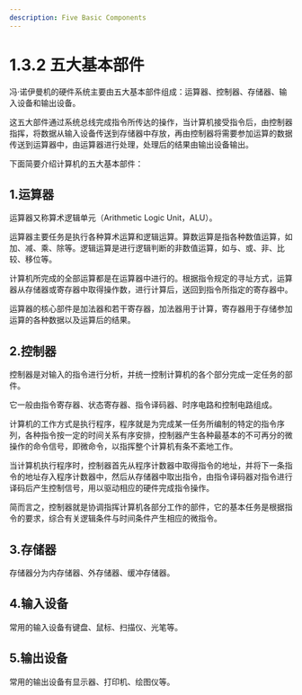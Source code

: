 ```yaml
---
description: Five Basic Components
---
```


# 1.3.2 五大基本部件

冯·诺伊曼机的硬件系统主要由五大基本部件组成：运算器、控制器、存储器、输入设备和输出设备。

这五大部件通过系统总线完成指令所传达的操作，当计算机接受指令后，由控制器指挥，将数据从输入设备传送到存储器中存放，再由控制器将需要参加运算的数据传送到运算器中，由运算器进行处理，处理后的结果由输出设备输出。

下面简要介绍计算机的五大基本部件：

## **1.运算器**

运算器又称算术逻辑单元（Arithmetic Logic Unit，ALU）。

运算器主要任务是执行各种算术运算和逻辑运算。算数运算是指各种数值运算，如加、减、乘、除等。逻辑运算是进行逻辑判断的非数值运算，如与、或、非、比较、移位等。

计算机所完成的全部运算都是在运算器中进行的。根据指令规定的寻址方式，运算器从存储器或寄存器中取得操作数，进行计算后，送回到指令所指定的寄存器中。

运算器的核心部件是加法器和若干寄存器，加法器用于计算，寄存器用于存储参加运算的各种数据以及运算后的结果。

## **2.控制器**

控制器是对输入的指令进行分析，并统一控制计算机的各个部分完成一定任务的部件。

它一般由指令寄存器、状态寄存器、指令译码器、时序电路和控制电路组成。

计算机的工作方式是执行程序，程序就是为完成某一任务所编制的特定的指令序列，各种指令按一定的时间关系有序安排，控制器产生各种最基本的不可再分的微操作的命令信号，即微命令，以指挥整个计算机有条不紊地工作。

当计算机执行程序时，控制器首先从程序计数器中取得指令的地址，并将下一条指令的地址存入程序计数器中，然后从存储器中取出指令，由指令译码器对指令进行译码后产生控制信号，用以驱动相应的硬件完成指令操作。

简而言之，控制器就是协调指挥计算机各部分工作的部件，它的基本任务是根据指令的要求，综合有关逻辑条件与时间条件产生相应的微指令。

## **3.存储器**

存储器分为内存储器、外存储器、缓冲存储器。

## **4.输入设备**

常用的输入设备有键盘、鼠标、扫描仪、光笔等。

## **5.输出设备**

常用的输出设备有显示器、打印机、绘图仪等。
